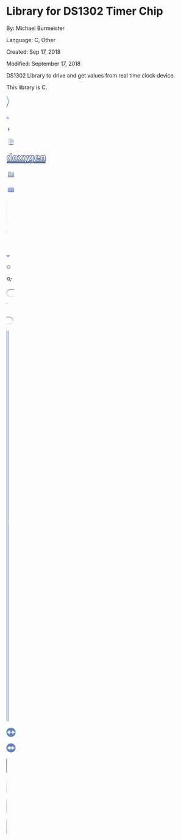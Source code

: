 # Library for DS1302 Timer Chip

By: Michael Burmeister

Language: C, Other

Created: Sep 17, 2018

Modified: September 17, 2018

DS1302 Library to drive and get values from real time clock device.

This library is C.

![html/bc_s.png](html/bc_s.png)

![html/bdwn.png](html/bdwn.png)

![html/closed.png](html/closed.png)

![html/doc.png](html/doc.png)

![html/doxygen.png](html/doxygen.png)

![html/folderclosed.png](html/folderclosed.png)

![html/folderopen.png](html/folderopen.png)

![html/nav_f.png](html/nav_f.png)

![html/nav_g.png](html/nav_g.png)

![html/nav_h.png](html/nav_h.png)

![html/open.png](html/open.png)

![html/search/close.png](html/search/close.png)

![html/search/mag_sel.png](html/search/mag_sel.png)

![html/search/search_l.png](html/search/search_l.png)

![html/search/search_m.png](html/search/search_m.png)

![html/search/search_r.png](html/search/search_r.png)

![html/splitbar.png](html/splitbar.png)

![html/sync_off.png](html/sync_off.png)

![html/sync_on.png](html/sync_on.png)

![html/tab_a.png](html/tab_a.png)

![html/tab_b.png](html/tab_b.png)

![html/tab_h.png](html/tab_h.png)

![html/tab_s.png](html/tab_s.png)
